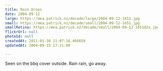 ```yaml
---
title: Rain Drops
date: 2004-09-12
large: https://mea.patrick.nz/decade/large/2004-09-12-1651.jpg
small: https://mea.patrick.nz/decade/small/2004-09-12-1651.jpg
smallRetina: https://mea.patrick.nz/decade/small/2004-09-12-1651@2x.jpg
flickrUrl: null
photoId: null
createdAt: 2011-01-30 11:07:16.466658
updatedAt: 2004-09-15 17:21:00

---
```

Seen on the bbq cover outside. Rain rain, go away.
